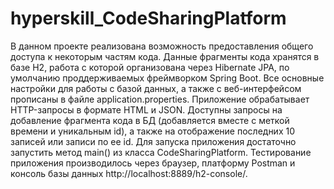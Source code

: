 # hyperskill_CodeSharingPlatform
В данном проекте реализована возможность предоставления общего доступа к некоторым частям кода. Данные фрагменты кода хранятся в базе H2, работа с которой организована
через Hibernate JPA, по умолчанию проддерживаемых фреймворком Spring Boot. Все основные настройки для работы с базой данных, а также с веб-интерфейсом прописаны
в файле application.properties. Приложение обрабатывает HTTP-запросы в формате HTML и JSON. Доступны запросы на добавление фрагмента кода в БД
(добавляется вместе с меткой времени и уникальным id), а также на отображение последних 10 записей или записи по ее id.
Для запуска приложения достаточно запустить метод main() из класса CodeSharingPlatform. Тестирование приложения производилось через браузер, платформу Postman и консоль
базы данных http://localhost:8889/h2-console/.

